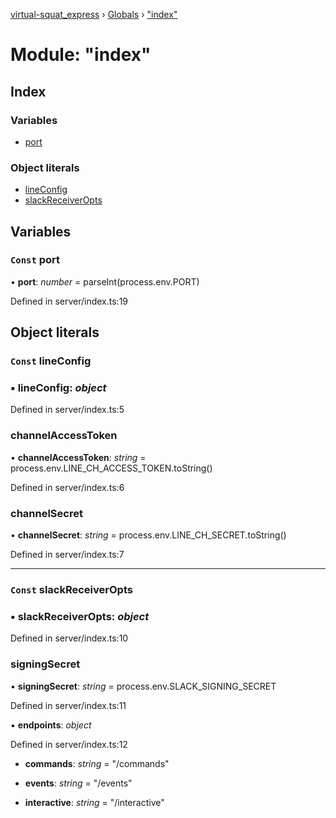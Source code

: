 [virtual-squat_express](../README.md) › [Globals](../globals.md) › ["index"](_index_.md)

# Module: "index"

## Index

### Variables

* [port](_index_.md#const-port)

### Object literals

* [lineConfig](_index_.md#const-lineconfig)
* [slackReceiverOpts](_index_.md#const-slackreceiveropts)

## Variables

### `Const` port

• **port**: *number* = parseInt(process.env.PORT)

Defined in server/index.ts:19

## Object literals

### `Const` lineConfig

### ▪ **lineConfig**: *object*

Defined in server/index.ts:5

###  channelAccessToken

• **channelAccessToken**: *string* = process.env.LINE_CH_ACCESS_TOKEN.toString()

Defined in server/index.ts:6

###  channelSecret

• **channelSecret**: *string* = process.env.LINE_CH_SECRET.toString()

Defined in server/index.ts:7

___

### `Const` slackReceiverOpts

### ▪ **slackReceiverOpts**: *object*

Defined in server/index.ts:10

###  signingSecret

• **signingSecret**: *string* = process.env.SLACK_SIGNING_SECRET

Defined in server/index.ts:11

▪ **endpoints**: *object*

Defined in server/index.ts:12

* **commands**: *string* = "/commands"

* **events**: *string* = "/events"

* **interactive**: *string* = "/interactive"
